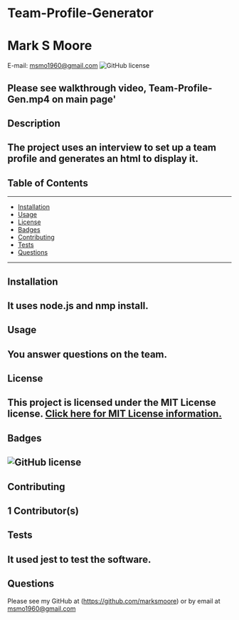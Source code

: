 # Team-Profile-Generator
  # Mark S Moore
  E-mail: msmo1960@gmail.com
  ![GitHub license](https://img.shields.io/badge/License-MIT-blue.svg)
  
  Please see walkthrough video, Team-Profile-Gen.mp4 on main page'
---
## Description 
The project uses an interview to set up a team profile and generates an html to display it.
---
## Table of Contents
---
* [Installation](#Installation)
* [Usage](#Usage)
* [License](#License)
* [Badges](#Badges)
* [Contributing](#Contributors)
* [Tests](#Tests)
* [Questions](#Questions)
---
## Installation
It uses node.js and nmp install.
---
## Usage 
You answer questions on the team.
---
## License
This project is licensed under the MIT License license.
[Click here for MIT License information.](https://mit-license.org/)
---
## Badges
![GitHub license](https://img.shields.io/badge/License-MIT-blue.svg)
---
## Contributing
1 Contributor(s)
---
## Tests
It used jest to test the software.
---
## Questions
Please see my GitHub at (https://github.com/marksmoore) or by email at msmo1960@gmail.com

